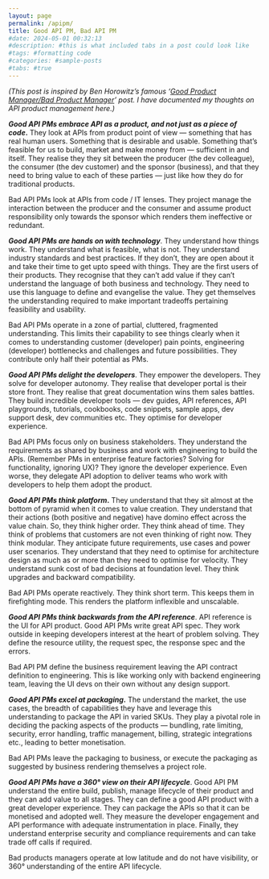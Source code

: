 ```yaml
---
layout: page
permalink: /apipm/
title: Good API PM, Bad API PM
#date: 2024-05-01 00:32:13
#description: #this is what included tabs in a post could look like
#tags: #formatting code
#categories: #sample-posts
#tabs: #true
---
```



*(This post is inspired by Ben Horowitz’s famous ‘[Good Product Manager/Bad Product Manager](https://a16z.com/2012/06/15/good-product-managerbad-product-manager/)’ post. I have documented my thoughts on API product management here.)*

***Good API PMs embrace API as a product, and not just as a piece of code*.** They look at APIs from product point of view — something that has real human users. Something that is desirable and usable. Something that’s feasible for us to build, market and make money from — sufficient in and itself. They realise they they sit between the producer (the dev colleague), the consumer (the dev customer) and the sponsor (business), and that they need to bring value to each of these parties — just like how they do for traditional products.

Bad API PMs look at APIs from code / IT lenses. They project manage the interaction between the producer and the consumer and assume product responsibility only towards the sponsor which renders them ineffective or redundant.

***Good API PMs are hands on with technology***. They understand how things work. They understand what is feasible, what is not. They understand industry standards and best practices. If they don’t, they are open about it and take their time to get upto speed with things. They are the first users of their products. They recognise that they can’t add value if they can’t understand the language of both business and technology. They need to use this language to define and evangelise the value. They get themselves the understanding required to make important tradeoffs pertaining feasibility and usability.

Bad API PMs operate in a zone of partial, cluttered, fragmented understanding. This limits their capability to see things clearly when it comes to understanding customer (developer) pain points, engineering (developer) bottlenecks and challenges and future possibilities. They contribute only half their potential as PMs.

***Good API PMs delight the developers***. They empower the developers. They solve for developer autonomy. They realise that developer portal is their store front. They realise that great documentation wins them sales battles. They build incredible developer tools — dev guides, API references, API playgrounds, tutorials, cookbooks, code snippets, sample apps, dev support desk, dev communities etc. They optimise for developer experience.

Bad API PMs focus only on business stakeholders. They understand the requirements as shared by business and work with engineering to build the APIs. (Remember PMs in enterprise feature factories? Solving for functionality, ignoring UX)? They ignore the developer experience. Even worse, they delegate API adoption to deliver teams who work with developers to help them adopt the product.

***Good API PMs think platform*.** They understand that they sit almost at the bottom of pyramid when it comes to value creation. They understand that their actions (both positive and negative) have domino effect across the value chain. So, they think higher order. They think ahead of time. They think of problems that customers are not even thinking of right now. They think modular. They anticipate future requirements, use cases and power user scenarios. They understand that they need to optimise for architecture design as much as or more than they need to optimise for velocity. They understand sunk cost of bad decisions at foundation level. They think upgrades and backward compatibility.

Bad API PMs operate reactively. They think short term. This keeps them in firefighting mode. This renders the platform inflexible and unscalable.

***Good API PMs think backwards from the API reference***. API reference is the UI for API product. Good API PMs write great API spec. They work outside in keeping developers interest at the heart of problem solving. They define the resource utility, the request spec, the response spec and the errors.

Bad API PM define the business requirement leaving the API contract definition to engineering. This is like working only with backend engineering team, leaving the UI devs on their own without any design support.

***Good API PMs excel at packaging*.** The understand the market, the use cases, the breadth of capabilities they have and leverage this understanding to package the API in varied SKUs. They play a pivotal role in deciding the packing aspects of the products — bundling, rate limiting, security, error handling, traffic management, billing, strategic integrations etc., leading to better monetisation.

Bad API PMs leave the packaging to business, or execute the packaging as suggested by business rendering themselves a project role.

***Good API PMs have a 360° view on their API lifecycle***. Good API PM understand the entire build, publish, manage lifecycle of their product and they can add value to all stages. They can define a good API product with a great developer experience. They can package the APIs so that it can be monetised and adopted well. They measure the developer engagement and API performance with adequate instrumentation in place. Finally, they understand enterprise security and compliance requirements and can take trade off calls if required.

Bad products managers operate at low latitude and do not have visibility, or 360° understanding of the entire API lifecycle.